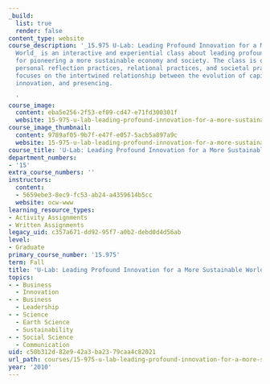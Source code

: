 ```yaml
---
_build:
  list: true
  render: false
content_type: website
course_description: '_15.975 U-Lab: Leading Profound Innovation for a More Sustainable
  World_ is an interactive and experiential class about leading profound innovation
  for pioneering a more sustainable economy and society. The class is organized around
  personal reflection practices, relational practices, and societal practices. It
  focuses on the intertwined relationship between the evolution of capitalism, multi-stakeholder
  innovation, and presencing.

  '
course_image:
  content: eba5e256-2f53-ef09-cd47-e71fd300301f
  website: 15-975-u-lab-leading-profound-innovation-for-a-more-sustainable-world-fall-2010
course_image_thumbnail:
  content: 9789af05-9b7f-e47f-e057-5acb5a897a9c
  website: 15-975-u-lab-leading-profound-innovation-for-a-more-sustainable-world-fall-2010
course_title: 'U-Lab: Leading Profound Innovation for a More Sustainable World'
department_numbers:
- '15'
extra_course_numbers: ''
instructors:
  content:
  - 5659ebe3-8ec9-fc53-ab24-a4359614b5cc
  website: ocw-www
learning_resource_types:
- Activity Assignments
- Written Assignments
legacy_uid: c357a671-dd92-95f7-a0b2-debd0d4d56ab
level:
- Graduate
primary_course_number: '15.975'
term: Fall
title: 'U-Lab: Leading Profound Innovation for a More Sustainable World'
topics:
- - Business
  - Innovation
- - Business
  - Leadership
- - Science
  - Earth Science
  - Sustainability
- - Social Science
  - Communication
uid: c50b312d-82e9-42a3-ba23-79caa4c82021
url_path: courses/15-975-u-lab-leading-profound-innovation-for-a-more-sustainable-world-fall-2010
year: '2010'
---
```

